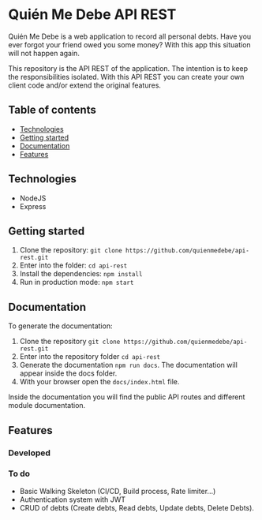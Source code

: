 # Quién Me Debe API REST

Quién Me Debe is a web application to record all personal debts. Have you ever forgot your friend owed you some money? With this app this situation will not happen again.

This repository is the API REST of the application. The intention is to keep the responsibilities isolated. With this API REST you can create your own client code and/or extend the original features.

## Table of contents

- [Technologies](#technologies)
- [Getting started](#getting-started)
- [Documentation](#documentation)
- [Features](#features)

## Technologies

- NodeJS
- Express

## Getting started

1. Clone the repository: `git clone https://github.com/quienmedebe/api-rest.git`
2. Enter into the folder: `cd api-rest`
3. Install the dependencies: `npm install`
4. Run in production mode: `npm start`

## Documentation

To generate the documentation:

1. Clone the repository `git clone https://github.com/quienmedebe/api-rest.git`
2. Enter into the repository folder `cd api-rest`
3. Generate the documentation `npm run docs`. The documentation will appear inside the docs folder.
4. With your browser open the `docs/index.html` file.

Inside the documentation you will find the public API routes and different module documentation.

## Features

### Developed

### To do

- Basic Walking Skeleton (CI/CD, Build process, Rate limiter...)
- Authentication system with JWT
- CRUD of debts (Create debts, Read debts, Update debts, Delete Debts).
